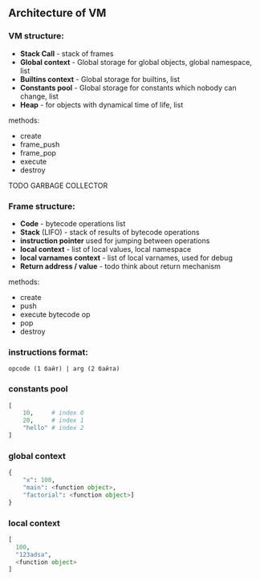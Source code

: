 ## Architecture of VM

### VM structure:
- **Stack Call** - stack of frames
- **Global context** - Global storage for global objects, global namespace, list
- **Builtins context** - Global storage for builtins, list
- **Constants pool** - Global storage for constants which nobody can change, list
- **Heap** - for objects with dynamical time of life, list

methods:
- create
- frame_push
- frame_pop
- execute
- destroy

TODO GARBAGE COLLECTOR

### Frame structure:
- **Code** - bytecode operations list
- **Stack** (LIFO) - stack of results of bytecode operations
- **instruction pointer** used for jumping between operations
- **local context** - list of local values, local namespace
- **local varnames context** - list of local varnames, used for debug
- **Return address / value** - todo think about return mechanism

methods:
- create
- push
- execute bytecode op
- pop
- destroy

### instructions format:
```
opcode (1 байт) | arg (2 байта)
```

### constants pool
```python
[
    10,     # index 0
    20,     # index 1
    "hello" # index 2
]
```

### global context
```python
{
    "x": 100,
    "main": <function object>,
    "factorial": <function object>]
}
```

### local context
```python
[
  100,
  "123adsa",
  <function object>
]
```
